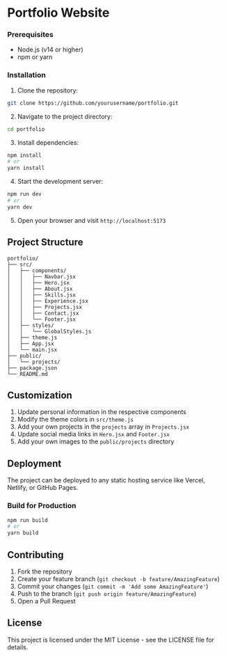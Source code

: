 # Portfolio Website




### Prerequisites

- Node.js (v14 or higher)
- npm or yarn

### Installation

1. Clone the repository:
```bash
git clone https://github.com/yourusername/portfolio.git
```

2. Navigate to the project directory:
```bash
cd portfolio
```

3. Install dependencies:
```bash
npm install
# or
yarn install
```

4. Start the development server:
```bash
npm run dev
# or
yarn dev
```

5. Open your browser and visit `http://localhost:5173`

## Project Structure

```
portfolio/
├── src/
│   ├── components/
│   │   ├── Navbar.jsx
│   │   ├── Hero.jsx
│   │   ├── About.jsx
│   │   ├── Skills.jsx
│   │   ├── Experience.jsx
│   │   ├── Projects.jsx
│   │   ├── Contact.jsx
│   │   └── Footer.jsx
│   ├── styles/
│   │   └── GlobalStyles.js
│   ├── theme.js
│   ├── App.jsx
│   └── main.jsx
├── public/
│   └── projects/
├── package.json
└── README.md
```

## Customization

1. Update personal information in the respective components
2. Modify the theme colors in `src/theme.js`
3. Add your own projects in the `projects` array in `Projects.jsx`
4. Update social media links in `Hero.jsx` and `Footer.jsx`
5. Add your own images to the `public/projects` directory

## Deployment

The project can be deployed to any static hosting service like Vercel, Netlify, or GitHub Pages.

### Build for Production

```bash
npm run build
# or
yarn build
```

## Contributing

1. Fork the repository
2. Create your feature branch (`git checkout -b feature/AmazingFeature`)
3. Commit your changes (`git commit -m 'Add some AmazingFeature'`)
4. Push to the branch (`git push origin feature/AmazingFeature`)
5. Open a Pull Request

## License

This project is licensed under the MIT License - see the LICENSE file for details.



